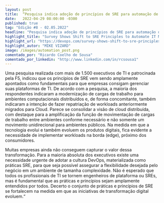 ```yaml
---
layout: post 
title:  “Pesquisa indica adoção de princípios de SRE para automação de TI”
date:   2022-04-29 08:00:00 -0300
published: true
tag: "Edição #8 - 02.05.2022"
headline: "Pesquisa indica adoção de princípios de SRE para automação de TI"
highlight_title: "Survey Shows Shift to SRE Principles to Automate IT Management"
highlight_url: "https://devops.com/survey-shows-shift-to-sre-principles-to-automate-it-management/"
highlight_autor: "MIKE VIZARD"
image: /images/automation_post.png
comentado_por: "Ricardo Coelho de Sousa"
comentado_por_linkedin: "http://www.linkedin.com/in/rcsousa1"
---
```

Uma pesquisa realizada com mais de 1.500 executivos de TI e patrocinada pela F5, indicou que os princípios de SRE vem sendo amplamente apontados como fundamentais para que empresas consigam gerenciar suas plataformas de TI. De acordo com a pesquisa, a maioria dos respondentes indicaram a modernização de cargas de trabalho para ambientes computacionais distribuídos e, de forma concomitante, também indicaram a intenção de fazer repatriação de workloads anteriormente migrados para Cloud. Parece se consolidar a visão de cloud distribuída, com destaque para a amplificação da função de movimentação de cargas de trabalho entre ambientes conforme necessário e não somente um movimento unidirecional para ambientes públicos. Na medida em que a tecnologia evolui e também evoluem os produtos digitais, fica evidente a necessidade de implementar workloads na borda (edge), próximo dos consumidores.
    
Muitas empresas ainda não conseguem capturar o valor dessa transformação. Para a maioria absoluta dos executivos existe uma necessidade urgente de adotar a cultura DevOps, materializada como práticas SRE, para que seja possível assegurar a flexibilidade desejada pelo negócio em um ambiente de tamanha complexidade. Não é esperado que todos os profissionais de TI se tornem engenheiros de plataforma ou SREs, mas é fundamental que as práticas e princípios sejam amplamente entendidos por todos. Decerto o conjunto de práticas e princípios de SRE se fortalecem na medida em que as iniciativas de transformação digital evoluem.“